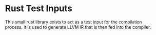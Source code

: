 # Rust Test Inputs

This small rust library exists to act as a test input for the compilation process. It is used to
generate LLVM IR that is then fed into the compiler.
